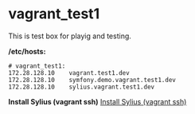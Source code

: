 # vagrant_test1

This is test box for playig and testing.

**/etc/hosts:**
```
# vagrant_test1:
172.28.128.10    vagrant.test1.dev
172.28.128.10    symfony.demo.vagrant.test1.dev
172.28.128.10    sylius.vagrant.test1.dev
```

**Install Sylius (vagrant ssh)**
[Install Sylius (vagrant ssh)](doc/sylius_setup.md)

